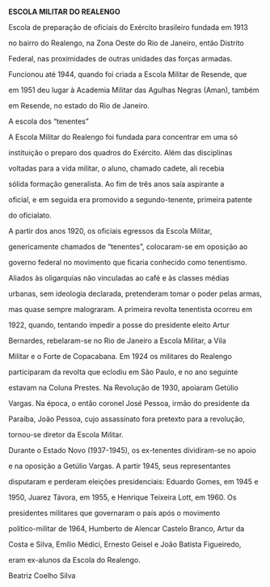 **ESCOLA MILITAR DO REALENGO**



Escola de preparação de oficiais do Exército brasileiro fundada em 1913

no bairro do Realengo, na Zona Oeste do Rio de Janeiro, então Distrito

Federal, nas proximidades de outras unidades das forças armadas.

Funcionou até 1944, quando foi criada a Escola Militar de Resende, que

em 1951 deu lugar à Academia Militar das Agulhas Negras (Aman), também

em Resende, no estado do Rio de Janeiro.



A escola dos “tenentes”



A Escola Militar do Realengo foi fundada para concentrar em uma só

instituição o preparo dos quadros do Exército. Além das disciplinas

voltadas para a vida militar, o aluno, chamado cadete, ali recebia

sólida formação generalista. Ao fim de três anos saía aspirante a

oficial, e em seguida era promovido a segundo-tenente, primeira patente

do oficialato.



A partir dos anos 1920, os oficiais egressos da Escola Militar,

genericamente chamados de “tenentes”, colocaram-se em oposição ao

governo federal no movimento que ficaria conhecido como tenentismo.

Aliados às oligarquias não vinculadas ao café e às classes médias

urbanas, sem ideologia declarada, pretenderam tomar o poder pelas armas,

mas quase sempre malograram. A primeira revolta tenentista ocorreu em

1922, quando, tentando impedir a posse do presidente eleito Artur

Bernardes, rebelaram-se no Rio de Janeiro a Escola Militar, a Vila

Militar e o Forte de Copacabana. Em 1924 os militares do Realengo

participaram da revolta que eclodiu em São Paulo, e no ano seguinte

estavam na Coluna Prestes. Na Revolução de 1930, apoiaram Getúlio

Vargas. Na época, o então coronel José Pessoa, irmão do presidente da

Paraíba, João Pessoa, cujo assassinato fora pretexto para a revolução,

tornou-se diretor da Escola Militar.



Durante o Estado Novo (1937-1945), os ex-tenentes dividiram-se no apoio

e na oposição a Getúlio Vargas. A partir 1945, seus representantes

disputaram e perderam eleições presidenciais: Eduardo Gomes, em 1945 e

1950, Juarez Távora, em 1955, e Henrique Teixeira Lott, em 1960. Os

presidentes militares que governaram o país após o movimento

político-militar de 1964, Humberto de Alencar Castelo Branco, Artur da

Costa e Silva, Emílio Médici, Ernesto Geisel e João Batista Figueiredo,

eram ex-alunos da Escola do Realengo.



Beatriz Coelho Silva



